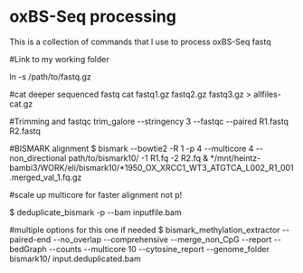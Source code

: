 # oxBS-Seq processing
This is a collection of commands that I use to process oxBS-Seq fastq

#Link to my working folder

ln -s /path/to/fastq.gz

#cat deeper sequenced fastq
cat fastq1.gz fastq2.gz fastq3.gz > allfiles-cat.gz

#Trimming and fastqc
trim_galore --stringency 3 --fastqc --paired R1.fastq R2.fastq

#BISMARK alignment
$ bismark --bowtie2 -R 1 -p 4 --multicore 4 --non_directional path/to/bismark10/ -1 R1.fq -2 R2.fq &  */mnt/heintz-bambi3/WORK/eli/bismark10/*1950_OX_XRCC1_WT3_ATGTCA_L002_R1_001.merged_val_1.fq.gz 
 
#scale up multicore for faster alignment not p!
 
$ deduplicate_bismark -p --bam inputfile.bam
 
 
#multiple options for this one if needed
$ bismark_methylation_extractor --paired-end --no_overlap --comprehensive --merge_non_CpG --report --bedGraph --counts --multicore 10 --cytosine_report --genome_folder bismark10/ input.deduplicated.bam
